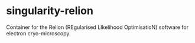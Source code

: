 # singularity-relion
Container for the Relion (REgularised LIkelihood OptimisatioN) software for electron cryo-microscopy.
